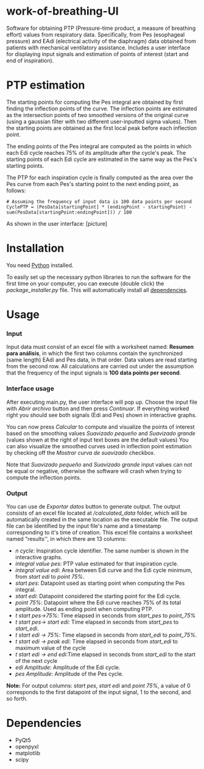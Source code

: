 # work-of-breathing-UI
Software for obtaining PTP (Pressure-time product, a measure of breathing effort) values from respiratory data. Specifically, from Pes (esophageal pressure) and EAdi (electrical activity of the diaphragm) data obtained from patients with mechanical ventilatory assistance. Includes a user interface for displaying input signals and estimation of points of interest (start and end of inspiration).
 
# PTP estimation
The starting points for computing the Pes integral are obtained by first finding the inflection points of the curve. The inflection points are estimated as the intersection points of two smoothed versions of the original curve (using a gaussian filter with two different user-inputted sigma values). Then the starting points are obtained as the first local peak before each inflection point. 
 
The ending points of the Pes integral are computed as the points in which each Edi cycle reaches 75% of its amplitude after the cycle's peak. The starting points of each Edi cycle are estimated in the same way as the Pes's starting points.
 
The PTP for each inspiration cycle is finally computed as the area over the Pes curve from each Pes's starting point to the next ending point, as follows:
```
# Assuming the frequency of input data is 100 data points per second
CyclePTP = (PesData[startingPoint] * (endingPoint - startingPoint) - sum(PesData[startingPoint:endingPoint])) / 100
```
As shown in the user interface:
[picture]
 
# Installation
You need [Python](https://www.python.org/) installed.
 
To easily set up the necessary python libraries to run the software for the first time on your computer, you can execute (double click) the _package_installer.py_ file. This will automatically install all [dependencies](#dependencies).
# Usage
### Input
Input data must consist of an excel file with a worksheet named: **Resumen para análisis**, in which the first two columns contain the synchronized (same length) EAdi and Pes data, in that order. Data values are read starting from the second row. All calculations are carried out under the assumption that the frequency of the input signals is **100 data points per second**.
### Interface usage
After executing main.py, the user interface will pop up. Choose the input file with *Abrir archivo* button and then press *Continuar*. If everything worked right you should see both signals (Edi and Pes) shown in interactive graphs.
 
You can now press _Calcular_ to compute and visualize the points of interest based on the smoothing values *Suavizado pequeño* and *Suavizado grande* (values shown at the right of input text boxes are the default values) You can also visualize the smoothed curves used in inflection point estimation by checking off the *Mostrar curva de suavizado* checkbox.
 
Note that *Suavizado pequeño* and *Suavizado grande* input values can not be equal or negative, otherwise the software will crash when trying to compute the inflection points.
### Output
You can use de *Exportar datos* button to generate output. The output consists of an excel file located at _/calculated_data_ folder, which will be automatically created in the same location as the executable file. The output file can be identified by the input file's name and a timestamp corresponding to it's time of creation. This excel file contains a worksheet named "results'', in which there are 13 columns:
* _n cycle_: Inspiration cycle identifier. The same number is shown in the interactive graphs.
* _integral value pes_: PTP value estimated for that inspiration cycle.
* _integral value edi_: Area between Edi curve and the Edi cycle minimum, from _start edi_ to _point 75%_.
* _start pes_: Datapoint used as starting point when computing the Pes integral.
* _start edi_: Datapoint considered the starting point for the Edi cycle.
* _point 75%_: Datapoint where the Edi curve reaches 75% of its total amplitude. Used as ending point when computing PTP.
* _t start pes->75%_: Time elapsed in seconds from _start_pes_ to _point_75%_
* _t start pes-> start edi_: Time elapsed in seconds from _start_pes_ to _start_edi_.
* _t start edi -> 75%_: Time elapsed in seconds from _start_edi_ to _point_75%_.
* _t start edi -> peak edi_:  Time elapsed in seconds from _start_edi_ to maximum value of the cycle
* _t start edi -> end edi_:Time elapsed in seconds from _start_edi_ to the start of the next cycle
* _edi Amplitude_: Amplitude of the Edi cycle.
* _pes Amplitude_: Amplitude of the Pes cycle.

**Note:** For output columns: _start pes_,  _start edi_ and _point 75%_, a value of 0 corresponds to the first datapoint of the input signal, 1 to the second, and so forth.
# Dependencies
* PyQt5
* openpyxl
* matplotlib
* scipy
 
 
